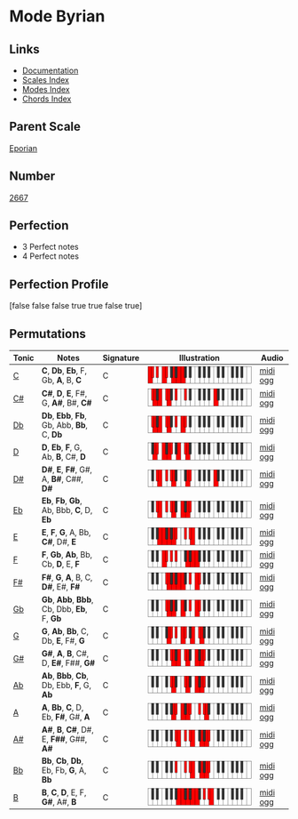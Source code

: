 # Mode Byrian

## Links

- [Documentation](index.md)
- [Scales Index](Scales.md)
- [Modes Index](Modes.md)
- [Chords Index](Chords.md)

## Parent Scale

[Eporian](ScaleEporian.md)

## Number

[2667](https://ianring.com/musictheory/scales/2667)

## Perfection

- 3 Perfect notes
- 4 Perfect notes

## Perfection Profile

[false false false true true false true]

## Permutations

| Tonic | Notes | Signature | Illustration | Audio |
|-------|-------|-----------|--------------|-------|
| [C](ModeCNaturalByrian.md) | **C**, **Db**, **Eb**, F, Gb, **A**, B, **C** | C | ![CNaturalByrian](ModeCNaturalByrian.png) | [midi](ModeCNaturalByrian.mid) [ogg](ModeCNaturalByrian.ogg) |
| [C#](ModeCSharpByrian.md) | **C#**, **D**, **E**, F#, G, **A#**, B#, **C#** | C | ![CSharpByrian](ModeCSharpByrian.png) | [midi](ModeCSharpByrian.mid) [ogg](ModeCSharpByrian.ogg) |
| [Db](ModeDFlatByrian.md) | **Db**, **Ebb**, **Fb**, Gb, Abb, **Bb**, C, **Db** | C | ![DFlatByrian](ModeDFlatByrian.png) | [midi](ModeDFlatByrian.mid) [ogg](ModeDFlatByrian.ogg) |
| [D](ModeDNaturalByrian.md) | **D**, **Eb**, **F**, G, Ab, **B**, C#, **D** | C | ![DNaturalByrian](ModeDNaturalByrian.png) | [midi](ModeDNaturalByrian.mid) [ogg](ModeDNaturalByrian.ogg) |
| [D#](ModeDSharpByrian.md) | **D#**, **E**, **F#**, G#, A, **B#**, C##, **D#** | C | ![DSharpByrian](ModeDSharpByrian.png) | [midi](ModeDSharpByrian.mid) [ogg](ModeDSharpByrian.ogg) |
| [Eb](ModeEFlatByrian.md) | **Eb**, **Fb**, **Gb**, Ab, Bbb, **C**, D, **Eb** | C | ![EFlatByrian](ModeEFlatByrian.png) | [midi](ModeEFlatByrian.mid) [ogg](ModeEFlatByrian.ogg) |
| [E](ModeENaturalByrian.md) | **E**, **F**, **G**, A, Bb, **C#**, D#, **E** | C | ![ENaturalByrian](ModeENaturalByrian.png) | [midi](ModeENaturalByrian.mid) [ogg](ModeENaturalByrian.ogg) |
| [F](ModeFNaturalByrian.md) | **F**, **Gb**, **Ab**, Bb, Cb, **D**, E, **F** | C | ![FNaturalByrian](ModeFNaturalByrian.png) | [midi](ModeFNaturalByrian.mid) [ogg](ModeFNaturalByrian.ogg) |
| [F#](ModeFSharpByrian.md) | **F#**, **G**, **A**, B, C, **D#**, E#, **F#** | C | ![FSharpByrian](ModeFSharpByrian.png) | [midi](ModeFSharpByrian.mid) [ogg](ModeFSharpByrian.ogg) |
| [Gb](ModeGFlatByrian.md) | **Gb**, **Abb**, **Bbb**, Cb, Dbb, **Eb**, F, **Gb** | C | ![GFlatByrian](ModeGFlatByrian.png) | [midi](ModeGFlatByrian.mid) [ogg](ModeGFlatByrian.ogg) |
| [G](ModeGNaturalByrian.md) | **G**, **Ab**, **Bb**, C, Db, **E**, F#, **G** | C | ![GNaturalByrian](ModeGNaturalByrian.png) | [midi](ModeGNaturalByrian.mid) [ogg](ModeGNaturalByrian.ogg) |
| [G#](ModeGSharpByrian.md) | **G#**, **A**, **B**, C#, D, **E#**, F##, **G#** | C | ![GSharpByrian](ModeGSharpByrian.png) | [midi](ModeGSharpByrian.mid) [ogg](ModeGSharpByrian.ogg) |
| [Ab](ModeAFlatByrian.md) | **Ab**, **Bbb**, **Cb**, Db, Ebb, **F**, G, **Ab** | C | ![AFlatByrian](ModeAFlatByrian.png) | [midi](ModeAFlatByrian.mid) [ogg](ModeAFlatByrian.ogg) |
| [A](ModeANaturalByrian.md) | **A**, **Bb**, **C**, D, Eb, **F#**, G#, **A** | C | ![ANaturalByrian](ModeANaturalByrian.png) | [midi](ModeANaturalByrian.mid) [ogg](ModeANaturalByrian.ogg) |
| [A#](ModeASharpByrian.md) | **A#**, **B**, **C#**, D#, E, **F##**, G##, **A#** | C | ![ASharpByrian](ModeASharpByrian.png) | [midi](ModeASharpByrian.mid) [ogg](ModeASharpByrian.ogg) |
| [Bb](ModeBFlatByrian.md) | **Bb**, **Cb**, **Db**, Eb, Fb, **G**, A, **Bb** | C | ![BFlatByrian](ModeBFlatByrian.png) | [midi](ModeBFlatByrian.mid) [ogg](ModeBFlatByrian.ogg) |
| [B](ModeBNaturalByrian.md) | **B**, **C**, **D**, E, F, **G#**, A#, **B** | C | ![BNaturalByrian](ModeBNaturalByrian.png) | [midi](ModeBNaturalByrian.mid) [ogg](ModeBNaturalByrian.ogg) |
